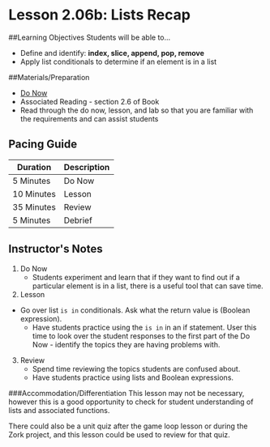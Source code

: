 # Lesson 2.06b: Lists Recap

##Learning Objectives
Students will be able to... 
* Define and identify: **index, slice, append, pop, remove**
* Apply list conditionals to determine if an element is in a list

##Materials/Preparation
* [Do Now]
* Associated Reading - section 2.6 of Book
* Read through the do now, lesson, and lab so that you are familiar with the requirements and can assist students

## Pacing Guide
| **Duration**   | **Description** |
| ---------- | ----------- |
| 5 Minutes  | Do Now      |
| 10 Minutes | Lesson      |
| 35 Minutes | Review      |
| 5 Minutes | Debrief  |

## Instructor's Notes
1. Do Now
    * Students experiment and learn that if they want to find out if a particular element is in a list, there is a useful tool that can save time.
2. Lesson
  * Go over list `is in` conditionals. Ask what the return value is (Boolean expression).
    * Have students practice using the `is in` in an if statement. User this time to look over the student responses to the first part of the Do Now - identify the topics they are having problems with.
3. Review
    * Spend time reviewing the topics students are confused about.
    * Have students practice using lists and Boolean expressions.

###Accommodation/Differentiation 
This lesson may not be necessary, however this is a good opportunity to check for student understanding of lists and associated functions. 

There could also be a unit quiz after the game loop lesson or during the Zork project, and this lesson could be used to review for that quiz.
  
[Do Now]:do_now2.md
